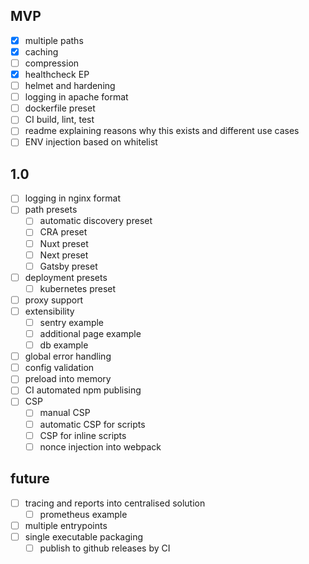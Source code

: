 ## MVP

- [x] multiple paths
- [x] caching
- [ ] compression
- [x] healthcheck EP
- [ ] helmet and hardening
- [ ] logging in apache format
- [ ] dockerfile preset
- [ ] CI build, lint, test
- [ ] readme explaining reasons why this exists and different use cases
- [ ] ENV injection based on whitelist

## 1.0

- [ ] logging in nginx format
- [ ] path presets
  - [ ] automatic discovery preset
  - [ ] CRA preset
  - [ ] Nuxt preset
  - [ ] Next preset
  - [ ] Gatsby preset
- [ ] deployment presets
  - [ ] kubernetes preset
- [ ] proxy support
- [ ] extensibility
  - [ ] sentry example
  - [ ] additional page example
  - [ ] db example
- [ ] global error handling
- [ ] config validation
- [ ] preload into memory
- [ ] CI automated npm publising
- [ ] CSP
  - [ ] manual CSP
  - [ ] automatic CSP for scripts
  - [ ] CSP for inline scripts
  - [ ] nonce injection into webpack

## future

- [ ] tracing and reports into centralised solution
  - [ ] prometheus example
- [ ] multiple entrypoints
- [ ] single executable packaging
  - [ ] publish to github releases by CI
